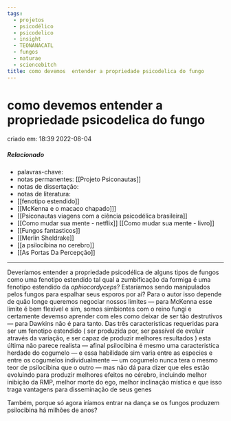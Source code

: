 ```yaml
---
tags:
  - projetos
  - psicodélico
  - psicodelico
  - insight
  - TEONANACATL
  - fungos
  - naturae
  - sciencebitch
title: como devemos  entender a propriedade psicodelica do fungo
---
```

# como devemos  entender a propriedade psicodelica do fungo
criado em: 18:39 2022-08-04

##### Relacionado
- palavras-chave: 
- notas permanentes: [[Projeto Psiconautas]] 
- notas de dissertação:
- notas de literatura: 
- [[fenotipo estendido]] 
- [[McKenna e o macaco chapado]]]
- [[Psiconautas viagens com a ciência psicodélica brasileira]] 
- [[Como mudar sua mente - netflix]] [[Como mudar sua mente - livro]] 
- [[Fungos fantasticos]] 
- [[Merlin Sheldrake]] 
- [[a psilocibina no cerebro]] 
- [[As Portas Da Percepção]]

---

Deveríamos entender a propriedade psicodélica de alguns tipos de fungos como uma fenotipo estendido tal qual a zumbificação da formiga é uma fenotipo estendido da *ophiocordyceps*? Estaríamos sendo manipulados pelos fungos para espalhar seus esporos por aí?
Para o autor isso depende de quão longe queremos negociar nossos limites —  para McKenna esse limite é bem flexível e sim, somos simbiontes com o reino fungi e certamente devemso aprender com eles como deixar de ser tão destrutivos — para Dawkins não é para tanto. Das três caracteristicas requeridas para ser um fenotipo estendido ( ser produzida por, ser passível de evoluir através da variação, e ser capaz de produzir melhores resultados ) esta última não parece realista — afinal psilocibina é mesmo uma caracteristica herdade do cogumelo — e essa habilidade sim varia entre as especies e entre os cogumelos individualmente — um cogumelo nunca tera o mesmo teor de psilocibina que o outro — mas não dá para dizer que eles estão evoluindo para produzir melhores efeitos no cérebro, incluindo melhor inibição da RMP, melhor morte do ego, melhor inclinação mística e que isso traga vantagens para disseminação de seus genes

Também, porque só agora iríamos entrar na dança se os fungos produzem psilocibina há milhões de anos?